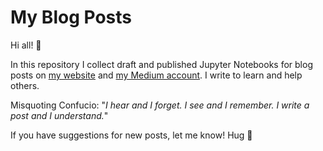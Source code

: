 # My Blog Posts

Hi all! 👋 

In this repository I collect draft and published Jupyter Notebooks for blog posts on [my website](https://matteocourthoud.github.io/) and [my Medium account](https://medium.com/@matteo.courthoud). I write to learn and help others.

Misquoting Confucio: "*I hear and I forget. I see and I remember. I write a post and I understand.*"

If you have suggestions for new posts, let me know! Hug 🤗 

